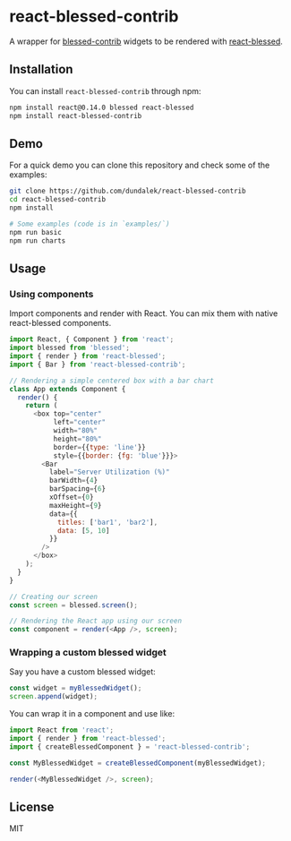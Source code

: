 # react-blessed-contrib

A wrapper for [blessed-contrib](https://github.com/yaronn/blessed-contrib) widgets to be rendered with [react-blessed](https://github.com/Yomguithereal/react-blessed).

## Installation

You can install `react-blessed-contrib` through npm:

```bash
npm install react@0.14.0 blessed react-blessed
npm install react-blessed-contrib
```

## Demo

For a quick demo you can clone this repository and check some of the examples:

```bash
git clone https://github.com/dundalek/react-blessed-contrib
cd react-blessed-contrib
npm install

# Some examples (code is in `examples/`)
npm run basic
npm run charts
```
## Usage

### Using components

Import components and render with React. You can mix them with native react-blessed components.

```js
import React, { Component } from 'react';
import blessed from 'blessed';
import { render } from 'react-blessed';
import { Bar } from 'react-blessed-contrib';

// Rendering a simple centered box with a bar chart
class App extends Component {
  render() {
    return (
      <box top="center"
           left="center"
           width="80%"
           height="80%"
           border={{type: 'line'}}
           style={{border: {fg: 'blue'}}}>
        <Bar
          label="Server Utilization (%)"
          barWidth={4}
          barSpacing={6}
          xOffset={0}
          maxHeight={9}
          data={{
            titles: ['bar1', 'bar2'],
            data: [5, 10]
          }}
        />
      </box>
    );
  }
}

// Creating our screen
const screen = blessed.screen();

// Rendering the React app using our screen
const component = render(<App />, screen);
```

### Wrapping a custom blessed widget

Say you have a custom blessed widget:
```js
const widget = myBlessedWidget();
screen.append(widget);
```

You can wrap it in a component and use like:
```js
import React from 'react';
import { render } from 'react-blessed';
import { createBlessedComponent } = 'react-blessed-contrib';

const MyBlessedWidget = createBlessedComponent(myBlessedWidget);

render(<MyBlessedWidget />, screen);
```

## License

MIT
